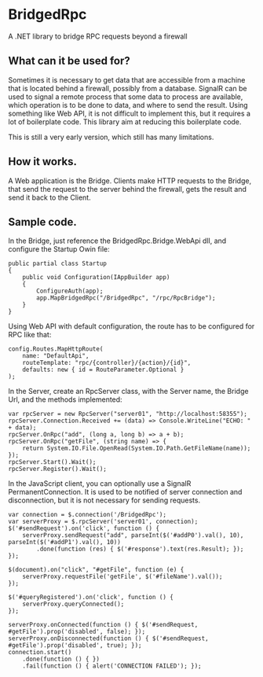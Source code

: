 BridgedRpc
==========

A .NET library to bridge RPC requests beyond a firewall

What can it be used for?
-----------

Sometimes it is necessary to get data that are accessible from a machine that is located behind a firewall, possibly from a database.
SignalR can be used to signal a remote process that some data to process are available, which operation is to be done to data, and where to send the result.
Using something like Web API, it is not difficult to implement this, but it requires a lot of boilerplate code.
This library aim at reducing this boilerplate code.

This is still a very early version, which still has many limitations.

How it works.
--------
A Web  application is the Bridge. Clients make HTTP requests to the Bridge, that send the request to the server behind the firewall, gets the result and send it back to the Client.

Sample code.
----

In the Bridge, just reference the BridgedRpc.Bridge.WebApi dll, and configure the Startup Owin file:

	public partial class Startup
    {
        public void Configuration(IAppBuilder app)
        {
			ConfigureAuth(app);
			app.MapBridgedRpc("/BridgedRpc", "/rpc/RpcBridge");
        }
    }

Using Web API with default configuration, the route has to be configured for RPC like that:

	config.Routes.MapHttpRoute(
		name: "DefaultApi",
		routeTemplate: "rpc/{controller}/{action}/{id}",
		defaults: new { id = RouteParameter.Optional }
	);


In the Server, create an RpcServer class, with the Server name, the Bridge Url, and the methods implemented:

	var rpcServer = new RpcServer("server01", "http://localhost:58355");
	rpcServer.Connection.Received += (data) => Console.WriteLine("ECHO: " + data);
	rpcServer.OnRpc("add", (long a, long b) => a + b);
	rpcServer.OnRpc("getFile", (string name) => {
		return System.IO.File.OpenRead(System.IO.Path.GetFileName(name));
	});
	rpcServer.Start().Wait();
	rpcServer.Register().Wait();

In the JavaScript client, you can optionally use a SignalR PermanentConnection.
It is used to be notified of server connection and disconnection, but it is not necessary for sending requests.

	var connection = $.connection('/BridgedRpc');
	var serverProxy = $.rpcServer('server01', connection);
	$('#sendRequest').on('click', function () {
		serverProxy.sendRequest("add", parseInt($('#addP0').val(), 10), parseInt($('#addP1').val(), 10))
			.done(function (res) { $('#response').text(res.Result); });
	});

	$(document).on("click", "#getFile", function (e) {
		serverProxy.requestFile('getFile', $('#fileName').val());
	});

	$('#queryRegistered').on('click', function () {
		serverProxy.queryConnected();
	});

	serverProxy.onConnected(function () { $('#sendRequest, #getFile').prop('disabled', false); });
	serverProxy.onDisconnected(function () { $('#sendRequest, #getFile').prop('disabled', true); });
	connection.start()
		.done(function () { })
		.fail(function () { alert('CONNECTION FAILED'); });


